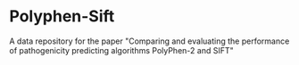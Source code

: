 # Polyphen-Sift
A data repository for the paper "Comparing and evaluating the performance of pathogenicity predicting algorithms PolyPhen-2 and SIFT"
